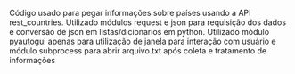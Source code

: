 Código usado para pegar informações sobre países usando a API rest_countries.
Utilizado módulos request e json para requisição dos dados e conversão de json em listas/dicionarios em python.
Utilizado módulo pyautogui apenas para utilização de janela para interação com usuário e módulo subprocess
para abrir arquivo.txt após coleta e tratamento de informações